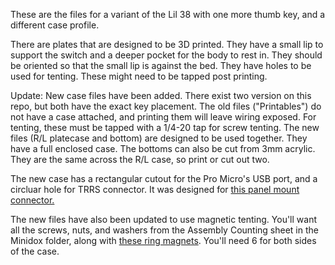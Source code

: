 These are the files for a variant of the Lil 38 with one more thumb key, and a different case profile.

There are plates that are designed to be 3D printed.  They have a small lip to support the switch and a deeper pocket for the body to rest in.
They should be oriented so that the small lip is against the bed.
They have holes to be used for tenting.  These might need to be tapped post printing.


Update: New case files have been added.  There exist two version on this repo, but both have the exact key placement.
The old files ("Printables") do not have a case attached, and printing them will leave wiring exposed.  For tenting, these must be tapped with a 1/4-20 tap for screw tenting.
The new files (R/L platecase and bottom) are designed to be used together.  They have a full enclosed case.  The bottoms can also be cut from 3mm acrylic.  They are the same across the R/L case, so print or cut out two.

The new case has a rectangular cutout for the Pro Micro's USB port, and a circluar hole for TRRS connector.  It was designed for [this panel mount connector.](https://www.jameco.com/z/PJ31640-3-5mm-4-Conductor-TRRS-Panel-Mount-Phone-Jack_2201607.html)

The new files have also been updated to use magnetic tenting.  You'll want all the screws, nuts, and washers from the Assembly Counting sheet in the Minidox folder, along with [these ring magnets](https://www.kjmagnetics.com/proddetail.asp?prod=R841).  You'll need 6 for both sides of the case.
